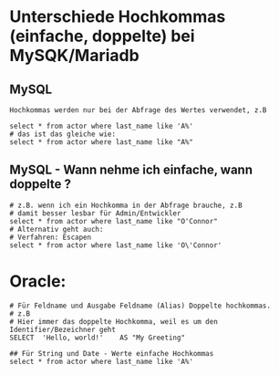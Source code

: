 # Unterschiede Hochkommas (einfache, doppelte) bei MySQK/Mariadb

## MySQL 

``` 
Hochkommas werden nur bei der Abfrage des Wertes verwendet, z.B 

select * from actor where last_name like 'A%'
# das ist das gleiche wie:
select * from actor where last_name like "A%"

```

## MySQL - Wann nehme ich einfache, wann doppelte ? 

```
# z.B. wenn ich ein Hochkomma in der Abfrage brauche, z.B
# damit besser lesbar für Admin/Entwickler 
select * from actor where last_name like "O'Connor"  
# Alternativ geht auch:
# Verfahren: Escapen 
select * from actor where last_name like 'O\'Connor'
```

# Oracle:

```
# Für Feldname und Ausgabe Feldname (Alias) Doppelte hochkommas.
# z.B 
# Hier immer das doppelte Hochkomma, weil es um den Identifier/Bezeichner geht 
SELECT  'Hello, world!'    AS "My Greeting"

## Für String und Date - Werte einfache Hochkommas
select * from actor where last_name like 'A%'


```
